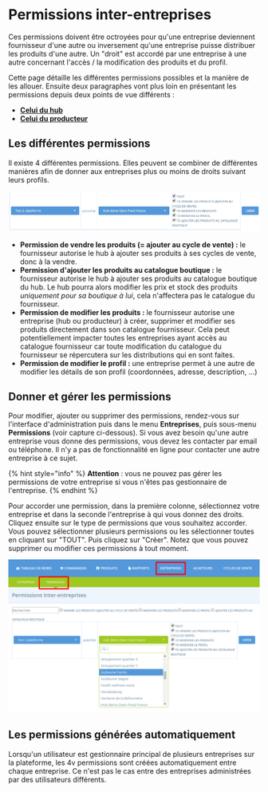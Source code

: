 # Permissions inter-entreprises

Ces permissions doivent être octroyées pour qu'une entreprise deviennent fournisseur d'une autre ou inversement qu'une entreprise puisse distribuer les produits d'une autre. Un "droit" est accordé par une entreprise à une autre concernant l'accès / la modification des produits et du profil.

Cette page détaille les différentes permissions possibles et la manière de les allouer. Ensuite deux paragraphes vont plus loin en présentant les permissions depuis deux points de vue différents :

* [**Celui du hub**](e2e-permissions.md#E2Es-from-a-hubs-perspective)
* [**Celui du producteur**](e2e-permissions.md#E2Es-from-a-producers-perspective)

## Les différentes permissions

Il existe 4 différentes permissions. Elles peuvent se combiner de différentes manières afin de donner aux entreprises plus ou moins de droits suivant leurs profils. 

![](../../.gitbook/assets/capture-du-2019-07-31-09-30-03.png)

* **Permission de vendre les produits \(= ajouter au cycle de vente\) :** le fournisseur autorise le hub à ajouter ses produits à ses cycles de vente, donc à la vendre.
* **Permission d'ajouter les produits au catalogue boutique :** le fournisseur autorise le hub à ajouter ses produits au catalogue boutique du hub. Le hub pourra alors modifier les prix et stock des produits _uniquement pour sa boutique à lui_, cela n'affectera pas le catalogue du fournisseur.
* **Permission de modifier les produits :** le fournisseur autorise une entreprise \(hub ou producteur\) à créer, supprimer et modifier ses produits directement dans son catalogue fournisseur. Cela peut potentiellement impacter toutes les entreprises ayant accès au catalogue fournisseur car toute modification du catalogue du fournisseur se répercutera sur les distributions qui en sont faites.
* **Permission de modifier le profil :** une entreprise permet à une autre de modifier les détails de son profil \(coordonnées, adresse, description, ...\)

## Donner et gérer les permissions

Pour modifier, ajouter ou supprimer des permissions, rendez-vous sur l'interface d'administration puis dans le menu **Entreprises**, puis sous-menu **Permissions** \(voir capture ci-dessous\). Si vous avez besoin qu'une autre entreprise vous donne des permissions, vous devez les contacter par email ou téléphone. Il n'y a pas de fonctionnalité en ligne pour contacter une autre entreprise à ce sujet.

{% hint style="info" %}
**Attention** : vous ne pouvez pas gérer les permissions de votre entreprise si vous n'êtes pas gestionnaire de l'entreprise.
{% endhint %}

Pour accorder une permission, dans la première colonne, sélectionnez votre entreprise et dans la seconde l'entreprise à qui vous donnez des droits. Cliquez ensuite sur le type de permissions que vous souhaitez accorder. Vous pouvez sélectionner plusieurs permissions ou les sélectionner toutes en cliquant sur "TOUT". Puis cliquez sur "Créer". Notez que vous pouvez supprimer ou modifier ces permissions à tout moment.

![](../../.gitbook/assets/capture-du-2019-07-31-09-41-17.png)

## Les permissions générées automatiquement

Lorsqu'un utilisateur est gestionnaire principal de plusieurs entreprises sur la plateforme, les 4v permissions sont créées automatiquement entre chaque entreprise. Ce n'est pas le cas entre des entreprises administrées par des utilisateurs différents.



